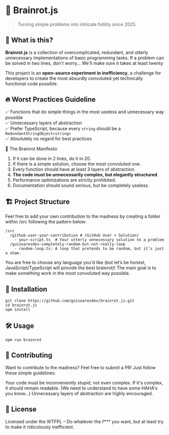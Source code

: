 # 🧠 Brainrot.js

> Turning simple problems into intricate futility since 2025.

## 🤔 What is this?

**Brainrot.js** is a collection of overcomplicated, redundant, and utterly unnecessary implementations of basic programming tasks. If a problem can be solved in two lines, don't worry... We'll make sure it takes at least twenty

This project is an **open-source experiment in inefficiency**, a challenge for developers to create the most absurdly convoluted yet technically functional code possible.

## 🔥 Worst Practices Guideline

✅ Functions that do simple things in the most useless and unnecessary way possible  
✅ Unnecessary layers of abstraction  
✅ Prefer TypeScript, because every `string` should be a `RedundantStringObject<string>`  
✅ Absolutely no regard for best practices

📜 The Brainrot Manifesto

1. If it can be done in 2 lines, do it in 20.
2. If there is a simple solution, choose the most convoluted one.
3. Every function should have at least 3 layers of abstraction.
4. **The code must be unnecessarily complex, but elegantly structured**.
5. Performance optimizations are strictly prohibited.
6. Documentation should sound serious, but be completely useless.

## 🏗 Project Structure

Feel free to add your own contribution to the madness by creating a folder within /src following the pattern below:

```
/src
  /github-user-your-contribution # (GitHub User + Solution)
    - your-script.ts  # Your utterly unnecessary solution to a problem
  /guisoaresdev-completely-random-but-not-really-loop
    - random-loop.ts: A loop that pretends to be random, but it’s just a sham.
```

You are free to choose any language you'd like (but let’s be honest, JavaScript/TypeScript will provide the best brainrot)! The main goal is to make something work in the most convoluted way possible.

## 🚀 Installation

```
git clone https://github.com/guisoaresdev/brainrot.js.git
cd brainrot.js
npm install
```

## 🛠 Usage

```
npm run brainrot
```

## 🤡 Contributing
Want to contribute to the madness? Feel free to submit a PR! Just follow these simple guidelines:

Your code must be inconveniently stupid, not even complex.
If it's complex, it should remain readable. (We need to understand to have some HAHA's you know...)
Unnecessary layers of abstraction are highly encouraged.

## 📜 License
Licensed under the WTFPL – Do whatever the f\*\*\* you want, but at least try to make it ridiculously inefficient.
